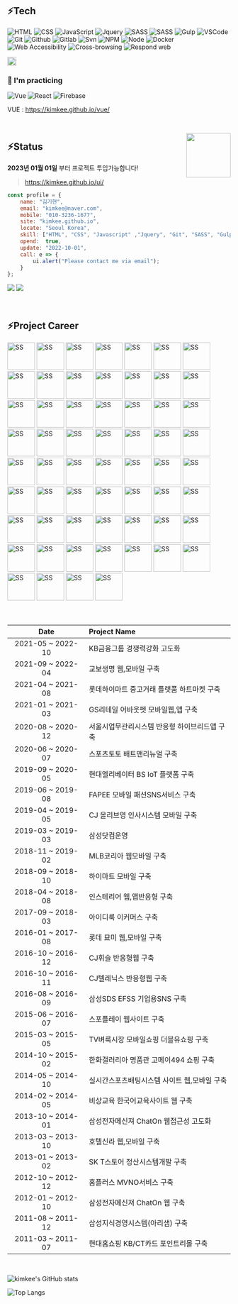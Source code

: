 ## ⚡Tech


![HTML](https://img.shields.io/badge/-HTML-F05032?style=flat-square&logo=html5&logoColor=ffffff)
![CSS](https://img.shields.io/badge/-CSS-007ACC?style=flat-square&logo=css3)
![JavaScript](https://img.shields.io/badge/-JavaScript-dc8d2d?style=flat-square&logo=javascript&logoColor=ffffff)
![Jquery](https://img.shields.io/badge/-Jquery-%230769ad?style=flat-square&logo=javascript&logoColor=ffffff)
![SASS](https://img.shields.io/badge/-Sass-ca6598?style=flat-square&logo=sass&logoColor=ffffff)
![SASS](https://img.shields.io/badge/-Bootstrap-7952B3?style=flat-square&logo=Bootstrap&logoColor=ffffff)
![Gulp](https://img.shields.io/badge/-Gulp-43853d?style=flat-square&logo=Gulp&logoColor=white)
![VSCode](https://img.shields.io/badge/VSCode-007ACC?style=flat-square&logo=visualstudio&logoColor=white")
![Git](https://img.shields.io/badge/-Git-F05032?style=flat-square&logo=git&logoColor=ffffff)
![Github](https://img.shields.io/badge/GitHub-%234083d5.svg?style=flat-square&logo=github&logoColor=white")
![Gitlab](https://img.shields.io/badge/Gitlab-%23302683.svg?style=flat-square&logo=Gitlab&logoColor=ffffff")
![Svn](https://img.shields.io/badge/-SVN-0f80c1?style=flat-square&logo=Subversion&logoColor=ffffff)
![NPM](https://img.shields.io/badge/-NPM-e72e35?style=flat-square&logo=npm&logoColor=ffffff)
![Node](https://img.shields.io/badge/-Node-43853d?style=flat-square&logo=Node.js&logoColor=white)
![Docker](https://img.shields.io/badge/-Docker-2496ED?style=flat-square&logo=docker&logoColor=ffffff)
![Web Accessibility](https://img.shields.io/badge/-Accessibility-00A98F?style=flat-square&logo=w3c&logoColor=ffffff)
![Cross-browsing](https://img.shields.io/badge/-Cross%20browsing-302683?style=flat-square&logo=googlechrome&logoColor=ffffff)
![Respond web](https://img.shields.io/badge/-Respond%20web-ca6598?style=flat-square&logo=htmlacademy&logoColor=ffffff)

<img src="https://avatars.githubusercontent.com/u/6386956" width="20" height="20"> 

### 👀 I'm practicing
![Vue](https://img.shields.io/badge/-Vue-369369?style=flat-square&logo=Vue.js&logoColor=ffffff)
![React](https://img.shields.io/badge/-React-0088CC?style=flat-square&logo=React&logoColor=ffffff)
![Firebase](https://img.shields.io/badge/-Firebase-f28500?style=flat-square&logo=Firebase&logoColor=ffffff)

VUE : <a href="https://kimkee.github.io/vue/" target="_blank">https://kimkee.github.io/vue/</a>

<!-- ![TypeScript](https://img.shields.io/badge/-TypeScript-007ACC?style=for-the-badge&logo=typescript&logoColor=white) -->
<!-- ![React](https://img.shields.io/badge/-React-222222?style=for-the-badge&logo=react) -->
<br>

<!-- > ### Hi there 👋 -->
<a href="https://kimkee.github.io/" target="_blank"><img src="https://kimkee.github.io/img/cm/forSale.png" align="right" width="100"></a>
## ⚡Status  
<!-- <div align="right">💰💰💰💰💰💰💸/📆</div> -->

**2023년 01월 01일** 부터 프로젝트 투입가능합니다!

<!-- > <a href="https://kimkee.github.io/" target="_blank">https://kimkee.github.io/</a> -->

> <a href="https://kimkee.github.io/ui/" target="_blank">https://kimkee.github.io/ui/</a>


``` js
const profile = {
    name: "김기현",
    email: "kimkee@naver.com",
    mobile: "010-3236-1677",
    site: "kimkee.github.io",
    locate: "Seoul Korea",
    skill: ["HTML", "CSS", "Javascript" ,"Jquery", "Git", "SASS", "Gulp", "NPM"],
    opend:  true,
    update: "2022-10-01",
    call: e => {
        ui.alert("Please contact me via email");
    }
};
```


![](https://img.shields.io/static/v1?label=Email&message=kimkee@naver.com&color=blueviolet) ![](https://img.shields.io/static/v1?label=Mobile&message=010-3236-1677&color=orange) 

<br>

## ⚡Project Career

<img src="https://kimkee.github.io/img/ss/ssKbstar.jpg" alt="SS" width="62px"> <img src="https://kimkee.github.io/img/ss/ssBithumbM.jpg" alt="SS" width="62px"> <img src="https://kimkee.github.io/img/ss/ssBithumb.jpg" alt="SS" width="62px"> <img src="https://kimkee.github.io/img/ss/ssKyobo.jpg" alt="SS" width="62px"> <img src="https://kimkee.github.io/img/ss/ssLhmk.jpg" alt="SS" width="62px"> <img src="https://kimkee.github.io/img/ss/ssAboutpet.jpg" alt="SS" width="62px"> <img src="https://kimkee.github.io/img/ss/ssSbms.jpg" alt="SS" width="62px"> <img src="https://kimkee.github.io/img/ss/ssHebt.jpg" alt="SS" width="62px"> <img src="https://kimkee.github.io/img/ss/ssFapee.jpg" alt="SS" width="62px"> <img src="https://kimkee.github.io/img/ss/ssMhrM.jpg" alt="SS" width="62px"> <img src="https://kimkee.github.io/img/ss/ssHimart.jpg" alt="SS" width="62px"> <img src="https://kimkee.github.io/img/ss/ssInsterior.jpg" alt="SS" width="62px"> <img src="https://kimkee.github.io/img/ss/ssMlbM.jpg" alt="SS" width="62px"> <img src="https://kimkee.github.io/img/ss/ssMlb.jpg" alt="SS" width="62px"> <img src="https://kimkee.github.io/img/ss/ssApcM.jpg" alt="SS" width="62px"> <img src="https://kimkee.github.io/img/ss/ssApc.jpg" alt="SS" width="62px"> <img src="https://kimkee.github.io/img/ss/ssMyomeeM.jpg" alt="SS" width="62px"> <img src="https://kimkee.github.io/img/ss/ssMyomee.jpg" alt="SS" width="62px"> <img src="https://kimkee.github.io/img/ss/ssCjtelenix.jpg" alt="SS" width="62px"> <img src="https://kimkee.github.io/img/ss/ssCjwhistle.jpg" alt="SS" width="62px"> <img src="https://kimkee.github.io/img/ss/ssEfss.jpg" alt="SS" width="62px"> <img src="https://kimkee.github.io/img/ss/ssGalleria.jpg" alt="SS" width="62px"> <img src="https://kimkee.github.io/img/ss/ssGalleriaM.jpg" alt="SS" width="62px"> <img src="https://kimkee.github.io/img/ss/ssDice.jpg" alt="SS" width="62px"> <img src="https://kimkee.github.io/img/ss/ssKingkong.jpg" alt="SS" width="62px"> <img src="https://kimkee.github.io/img/ss/ssChatOn2.jpg" alt="SS" width="62px"> <img src="https://kimkee.github.io/img/ss/ssHotelShilla.jpg" alt="SS" width="62px"> <img src="https://kimkee.github.io/img/ss/ssSktstore.jpg" alt="SS" width="62px"> <img src="https://kimkee.github.io/img/ss/ssHomeplus.jpg" alt="SS" width="62px"> <img src="https://kimkee.github.io/img/ss/ssChatOn1.jpg" alt="SS" width="62px"> <img src="https://kimkee.github.io/img/ss/ssSpoplay.jpg" alt="SS" width="62px"> <img src="https://kimkee.github.io/img/ss/ssSpoplayM.jpg" alt="SS" width="62px"> <img src="https://kimkee.github.io/img/ss/ssSpolive.jpg" alt="SS" width="62px"> <img src="https://kimkee.github.io/img/ss/ssSpoliveM.jpg" alt="SS" width="62px"> <img src="https://kimkee.github.io/img/ss/ssWshop.jpg" alt="SS" width="62px"> <img src="https://kimkee.github.io/img/ss/ssArisam.jpg" alt="SS" width="62px"> <img src="https://kimkee.github.io/img/ss/ssArisamMe.jpg" alt="SS" width="62px"> <img src="https://kimkee.github.io/img/ss/ssCitibank.jpg" alt="SS" width="62px"> <img src="https://kimkee.github.io/img/ss/ssKb.jpg" alt="SS" width="62px"> <img src="https://kimkee.github.io/img/ss/ssEyaGroup.jpg" alt="SS" width="62px"> <img src="https://kimkee.github.io/img/ss/ssEyaCustomer.jpg" alt="SS" width="62px"> <img src="https://kimkee.github.io/img/ss/ssEyaPc.jpg" alt="SS" width="62px"> <img src="https://kimkee.github.io/img/ss/ssLuna.jpg" alt="SS" width="62px"> <img src="https://kimkee.github.io/img/ss/ssAngel.jpg" alt="SS" width="62px"> <img src="https://kimkee.github.io/img/ss/ssEda.jpg" alt="SS" width="62px"> <img src="https://kimkee.github.io/img/ss/ssCorum.jpg" alt="SS" width="62px"> <img src="https://kimkee.github.io/img/ss/ssFlorensia.jpg" alt="SS" width="62px"> <img src="https://kimkee.github.io/img/ss/ssAhkoguryo.jpg" alt="SS" width="62px"> <img src="https://kimkee.github.io/img/ss/ssMack.jpg" alt="SS" width="62px"> <img src="https://kimkee.github.io/img/ss/ssX1.jpg" alt="SS" width="62px"> <img src="https://kimkee.github.io/img/ss/ssIndewave.jpg" alt="SS" width="62px"> <img src="https://kimkee.github.io/img/ss/ssEnertech.jpg" alt="SS" width="62px"> <img src="https://kimkee.github.io/img/ss/ssCorumjp.jpg" alt="SS" width="62px"> <img src="https://kimkee.github.io/img/ss/ssFlorensiajp.jpg" alt="SS" width="62px"> <img src="https://kimkee.github.io/img/ss/ssAngelFlash.jpg" alt="SS" width="62px"> <img src="https://kimkee.github.io/img/ss/ssCybertour.jpg" alt="SS" width="62px"> <img src="https://kimkee.github.io/img/ss/ssSlot.jpg" alt="SS" width="62px"> <img src="https://kimkee.github.io/img/ss/ssRoulette.jpg" alt="SS" width="62px"> <img src="https://kimkee.github.io/img/ss/ssGame.jpg" alt="SS" width="62px"> <img src="https://kimkee.github.io/img/ss/ssHighLow.jpg" alt="SS" width="62px">




<div style="font-size:12px; line-height:1.8">
<br>


| Date | Project Name|
| :---: | :--- |
| 2021-05 ~ 2022-10 | KB금융그룹 경쟁력강화 고도화 |
| 2021-09 ~ 2022-04 | 교보생명 웹,모바일 구축 |
| 2021-04 ~ 2021-08 | 롯데하이마트 중고거래 플랫품 하트마켓 구축 |
| 2021-01 ~ 2021-03 | GS리테일 어바웃펫 모바일웹,앱 구축 |
| 2020-08 ~ 2020-12 | 서울시업무관리시스템 반응형 하이브리드앱 구축 |
| 2020-06 ~ 2020-07 | 스포츠토토 배트맨리뉴얼  구축 |
| 2019-09 ~ 2020-05 | 현대엘리베이터 BS IoT 플랫폼 구축 |
| 2019-06 ~ 2019-08 | FAPEE 모바일 패션SNS서비스 구축 |
| 2019-04 ~ 2019-05 | CJ 올리브영 인사시스템 모바일  구축 |
| 2019-03 ~ 2019-03 | 삼성닷컴운영 |
| 2018-11 ~ 2019-02 | MLB코리아 웹모바일 구축 |
| 2018-09 ~ 2018-10 | 하이마트 모바일 구축 |
| 2018-04 ~ 2018-08 | 인스테리어 웹,앱반응형 구축 |
| 2017-09 ~ 2018-03 | 아이디룩 이커머스 구축 |
| 2016-01 ~ 2017-08 | 롯데 묘미 웹,모바일 구축 |
| 2016-10 ~ 2016-12 | CJ휘슬 반응형웹 구축 |
| 2016-10 ~ 2016-11 | CJ텔레닉스 반응형웹 구축 |
| 2016-08 ~ 2016-09 | 삼성SDS EFSS 기업용SNS 구축 |
| 2015-06 ~ 2016-07 | 스포플레이 웹사이트 구축 |
| 2015-03 ~ 2015-05 | TV벼룩시장 모바일쇼핑 더블유쇼핑 구축 |
| 2014-10 ~ 2015-02 | 한화갤러리아 명품관 고메이494 쇼핑 구축 |
| 2014-05 ~ 2014-10 | 실시간스포츠배팅시스템 사이트 웹,모바일 구축 |
| 2014-02 ~ 2014-05 | 비상교육 한국어교육사이트 웹 구축  |
| 2013-10 ~ 2014-01 | 삼성전자메신져 ChatOn 웹접근성 고도화 |
| 2013-03 ~ 2013-10 | 호텔신라 웹,모바일 구축 |
| 2013-01 ~ 2013-02 | SK T스토어 정산시스템개발 구축 |
| 2012-10 ~ 2012-12 | 홈플러스 MVNO서비스 구축 |
| 2012-01 ~ 2012-10 | 삼성전자메신져 ChatOn 웹 구축 |
| 2011-08 ~ 2011-12 | 삼성지식경영시스템(아리샘) 구축 |
| 2011-03 ~ 2011-07 | 현대홈쇼핑 KB/CT카드 포인트리몰 구축 |

</div>

<br>

![kimkee's GitHub stats](https://github-readme-stats.vercel.app/api?username=kimkee&show_icons=true&theme=dark)

![Top Langs](https://github-readme-stats.vercel.app/api/top-langs/?username=kimkee&layout=compact&lang&theme=dark)



<!-- - 🔭 I’m currently working on ...
- 🌱 I’m currently learning ...
- 👯 I’m looking to collaborate on ...
- 🤔 I’m looking for help with ...
- 💬 Ask me about ...
- 📫 How to reach me: ...
- 😄 Pronouns: ...
- ⚡ Fun fact: ...
 -->




 
